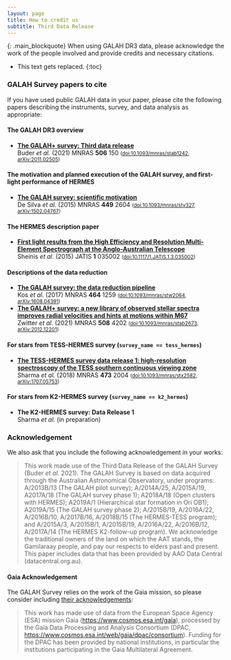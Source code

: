 ```yaml
---
layout: page
title: How to credit us
subtitle: Third Data Release
---
```


{: .main_blockquote}
When using GALAH DR3 data, please acknowledge the work of the people involved and provide credits and necessary citations.

<!-- <h3> On this page</h3> -->
* This text gets replaced.
{:toc}

### GALAH Survey papers to cite

If you have used public GALAH data in your paper, please cite the following papers describing the instruments, survey, and data analysis as appropriate:

#### The GALAH DR3 overview

* [**The GALAH+ survey: Third data release**](https://ui.adsabs.harvard.edu/abs/2021MNRAS.506..150B)<br/>Buder *et al.* (2021) MNRAS **506** 150 <small>([doi:10.1093/mnras/stab1242](https://doi.org/10.1093/mnras/stab1242), [arXiv:2011.02505](https://arxiv.org/abs/arXiv:2011.02505))</small>

#### The motivation and planned execution of the GALAH survey, and first-light performance of HERMES

* [**The GALAH survey: scientific motivation**](https://ui.adsabs.harvard.edu/abs/2015MNRAS.449.2604D)<br/>De Silva *et al.* (2015) MNRAS **449** 2604 <small>([doi:10.1093/mnras/stv327](https://doi.org/10.1093/mnras/stv327), [arXiv:1502.04767](https://arxiv.org/abs/arXiv:1502.04767))</small>

#### The HERMES description paper

* **[First light results from the High Efficiency and Resolution Multi-Element Spectrograph at the Anglo-Australian Telescope](https://ui.adsabs.harvard.edu/abs/2015JATIS...1c5002S)**<br/>Sheinis *et al.* (2015) JATIS **1** 035002 <small>([doi:10.1117/1.JATIS.1.3.035002](https://doi.org/10.1117/1.JATIS.1.3.035002))</small>

#### Descriptions of the data reduction
* [**The GALAH survey: the data reduction pipeline**](https://ui.adsabs.harvard.edu/abs/2017MNRAS.464.1259K)<br/>Kos *et al.* (2017) MNRAS **464** 1259 <small>([doi:10.1093/mnras/stw2064](https://doi.org/10.1093/mnras/stw2064), [arXiv:1608.04391](https://arxiv.org/abs/arXiv:1608.04391))</small>
* [**The GALAH+ survey: a new library of observed stellar spectra improves radial velocities and hints at motions within M67**](https://ui.adsabs.harvard.edu/abs/2021MNRAS.508.4202Z)<br/>Zwitter *et al.* (2021) MNRAS **508** 4202 <small>([doi:10.1093/mnras/stab2673](https://doi.org/10.1093/mnras/stab2673), [arXiv:2012.12201](https://arxiv.org/abs/arXiv:2012.12201))</small>

#### For stars from TESS-HERMES survey (`survey_name == tess_hermes`)
* [**The TESS-HERMES survey data release 1: high-resolution spectroscopy of the TESS southern continuous viewing zone**](https://ui.adsabs.harvard.edu/abs/2018MNRAS.473.2004S)<br/>Sharma *et al.* (2018) MNRAS **473** 2004 <small>([doi:10.1093/mnras/stx2582](https://doi.org/10.1093/mnras/stx2582), [arXiv:1707.05753](https://arxiv.org/abs/arXiv:1707.05753))</small>

#### For stars from K2-HERMES survey (`survey_name == k2_hermes`)

* **The K2-HERMES survey: Data Release 1**<br/>Sharma *et al.* (in preparation)

### Acknowledgement

We also ask that you include the following acknowledgement in your works:

> This work made use of the Third Data Release of the GALAH Survey (Buder *et al.* 2021). The GALAH Survey is based on data acquired through the Australian Astronomical Observatory, under programs: A/2013B/13 (The GALAH pilot survey); A/2014A/25, A/2015A/19, A2017A/18 (The GALAH survey phase 1); A2018A/18 (Open clusters with HERMES); A2019A/1 (Hierarchical star formation in Ori OB1); A2019A/15 (The GALAH survey phase 2); A/2015B/19, A/2016A/22, A/2016B/10, A/2017B/16, A/2018B/15 (The HERMES-TESS program); and A/2015A/3, A/2015B/1, A/2015B/19, A/2016A/22, A/2016B/12, A/2017A/14 (The HERMES K2-follow-up program). We acknowledge the traditional owners of the land on which the AAT stands, the Gamilaraay people, and pay our respects to elders past and present. This paper includes data that has been provided by AAO Data Central (datacentral.org.au).

#### Gaia Acknowledgement

The GALAH Survey relies on the work of the Gaia mission, so please consider including [their acknowledgements](https://gea.esac.esa.int/archive/documentation/GEDR3/Miscellaneous/sec_credit_and_citation_instructions/):

>This work has made use of data from the European Space Agency (ESA) mission Gaia (https://www.cosmos.esa.int/gaia), processed by the Gaia Data Processing and Analysis Consortium (DPAC, https://www.cosmos.esa.int/web/gaia/dpac/consortium). Funding for the DPAC has been provided by national institutions, in particular the institutions participating in the Gaia Multilateral Agreement.
